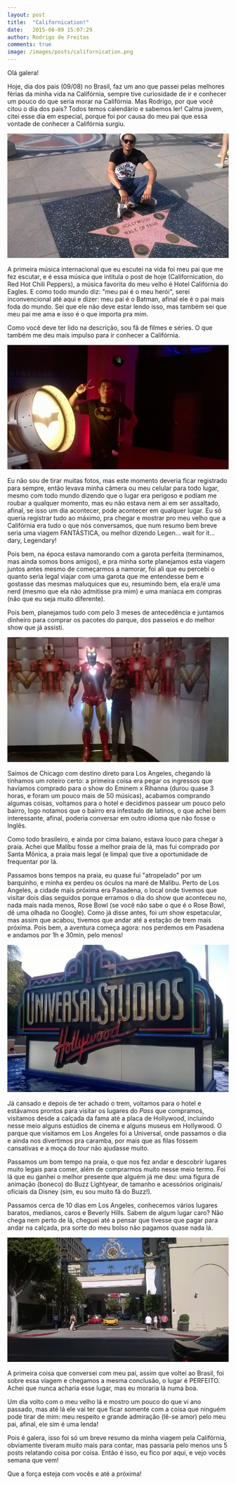 ```yaml
---
layout: post
title:  "Californication!"
date:   2015-08-09 15:07:29
author: Rodrigo de Freitas
comments: true
image: /images/posts/californication.png
---
```


Olá galera!

Hoje, dia dos pais (09/08) no Brasil, faz um ano que passei pelas melhores férias da minha vida na Califórnia, sempre tive curiosidade de ir e conhecer um pouco do que seria morar na Califórnia. Mas Rodrigo, por que você citou o dia dos pais? Todos temos calendário e sabemos ler! Calma jovem, citei esse dia em especial, porque foi por causa do meu pai que essa vontade de conhecer a Califórnia surgiu.

![](https://raw.githubusercontent.com/rodrigoodf/rodrigoodf.github.io/master/images/posts/post/califa1.jpg)

A primeira música internacional que eu escutei na vida foi meu pai que me fez escutar, e é essa música que intitula o post de hoje (Californication, do Red Hot Chili Peppers), a música favorita do meu velho é Hotel Califórnia do Eagles. E como todo mundo diz: "meu pai é o meu herói", serei inconvencional até aqui e dizer: meu pai é o Batman, afinal ele é o pai mais foda do mundo. Sei que ele não deve estar lendo isso, mas também sei que meu pai me ama e isso é o que importa pra mim.

Como você deve ter lido na descrição, sou fã de filmes e séries. O que também me deu mais impulso para ir conhecer a Califórnia.

![](https://raw.githubusercontent.com/rodrigoodf/rodrigoodf.github.io/master/images/posts/post/califa2.jpg)

Eu não sou de tirar muitas fotos, mas este momento deveria ficar registrado para sempre, então levava minha câmera ou meu celular para todo lugar, mesmo com todo mundo dizendo que o lugar era perigoso e podiam me roubar a qualquer momento, mas eu não estava nem aí em ser assaltado, afinal, se isso um dia acontecer, pode acontecer em qualquer lugar. Eu só queria registrar tudo ao máximo, pra chegar e mostrar pro meu velho que a Califórnia era tudo o que nós conversamos, que num resumo bem breve seria uma viagem FANTÁSTICA, ou melhor dizendo Legen... wait for it... dary, Legendary!

Pois bem, na época estava namorando com a garota perfeita (terminamos, mas ainda somos bons amigos), e pra minha sorte planejamos esta viagem juntos antes mesmo de começarmos a namorar, foi ali que eu percebi o quanto seria legal viajar com uma garota que me entendesse bem e gostasse das mesmas maluquices que eu, resumindo bem, ela era/é uma nerd (mesmo que ela não admitisse pra mim) e uma maníaca em compras (não que eu seja muito diferente).

Pois bem, planejamos tudo com pelo 3 meses de antecedência e juntamos dinheiro para comprar os pacotes do parque, dos passeios e do melhor show que já assisti.


![](https://raw.githubusercontent.com/rodrigoodf/rodrigoodf.github.io/master/images/posts/post/califa3.jpg)

Saímos de Chicago com destino direto para Los Angeles, chegando lá tínhamos um roteiro certo: a primeira coisa era pegar os ingressos que havíamos comprado para o show do Eminem x Rihanna (durou quase 3 horas, e foram um pouco mais de 50 músicas), acabamos comprando algumas coisas, voltamos para o hotel e decidimos passear um pouco pelo bairro, logo notamos que o bairro era infestado de latinos, o que achei bem interessante, afinal, poderia conversar em outro idioma que não fosse o Inglês.

Como todo brasileiro, e ainda por cima baiano, estava louco para chegar à praia. Achei que Malibu fosse a melhor praia de lá, mas fui comprado por Santa Mônica, a praia mais legal (e limpa) que tive a oportunidade de frequentar por lá.

Passamos bons tempos na praia, eu quase fui "atropelado" por um barquinho, e minha ex perdeu os óculos na maré de Malibu. Perto de Los Angeles, a cidade mais próxima era Pasadena, o local onde tivemos que visitar dois dias seguidos porque erramos o dia do show que aconteceu no, nada mais nada menos, Rose Bowl (se você não sabe o que é o Rose Bowl, dê uma olhada no Google). Como já disse antes, foi um show espetacular, mas assim que acabou, tivemos que andar até a estação de trem mais próxima. Pois bem, a aventura começa agora: nos perdemos em Pasadena e andamos por 1h e 30min, pelo menos!

![](https://raw.githubusercontent.com/rodrigoodf/rodrigoodf.github.io/master/images/posts/post/califa4.jpg)

Já cansado e depois de ter achado o trem, voltamos para o hotel e estávamos prontos para visitar os lugares do *Pass* que compramos, visitamos desde a calçada da fama até a placa de Hollywood, incluindo nesse meio alguns estúdios de cinema e alguns museus em Hollywood. O parque que visitamos em Los Angeles foi a Universal, onde passamos o dia e ainda nos divertimos pra caramba, por mais que as filas fossem cansativas e a moça do *tour* não ajudasse muito.

Passamos um bom tempo na praia, o que nos fez andar e descobrir lugares muito legais para comer, além de comprarmos muito nesse meio termo. Foi lá que eu ganhei o melhor presente que alguém já me deu: uma figura de animação (boneco) do Buzz Lightyear, de tamanho e acessórios originais/ oficiais da Disney (sim, eu sou muito fã do Buzz!).

Passamos cerca de 10 dias em Los Angeles, conhecemos vários lugares baratos, medianos, caros e Beverly Hills. Sabem de algum lugar caro? Não chega nem perto de lá, cheguei até a pensar que tivesse que pagar para andar na calçada, pra sorte do meu bolso não pagamos quase nada lá.

![](https://raw.githubusercontent.com/rodrigoodf/rodrigoodf.github.io/master/images/posts/post/califa5.jpg)

A primeira coisa que conversei com meu pai, assim que voltei ao Brasil, foi sobre essa viagem e chegamos a mesma conclusão, o lugar é PERFEITO. Achei que nunca acharia esse lugar, mas eu moraria lá numa boa.

Um dia volto com o meu velho lá e mostro um pouco do que vi ano passado, mas até lá ele vai ter que ficar somente com a coisa que ninguém pode tirar de mim: meu respeito e grande admiração (lê-se amor) pelo meu pai, afinal, ele sim é uma lenda!

Pois é galera, isso foi só um breve resumo da minha viagem pela Califórnia, obviamente tiveram muito mais para contar, mas passaria pelo menos uns 5 posts relatando coisa por coisa. Então é isso, eu fico por aqui, e vejo vocês semana que vem!

Que a força esteja com vocês e até a próxima!


[ini]: http://rodrigoodf.github.io
